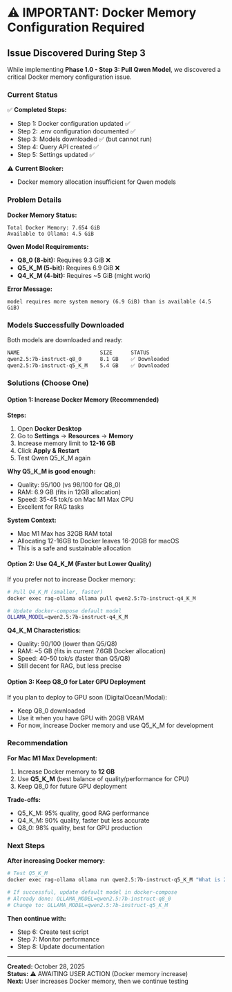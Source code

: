 # ⚠️ IMPORTANT: Docker Memory Configuration Required

## Issue Discovered During Step 3

While implementing **Phase 1.0 - Step 3: Pull Qwen Model**, we discovered a critical Docker memory configuration issue.

### Current Status

✅ **Completed Steps:**
- Step 1: Docker configuration updated ✅
- Step 2: .env configuration documented ✅
- Step 3: Models downloaded ✅ (but cannot run)
- Step 4: Query API created ✅
- Step 5: Settings updated ✅

⚠️ **Current Blocker:**
- Docker memory allocation insufficient for Qwen models

### Problem Details

**Docker Memory Status:**
```
Total Docker Memory: 7.654 GiB
Available to Ollama: 4.5 GiB
```

**Qwen Model Requirements:**
- **Q8_0 (8-bit):** Requires 9.3 GiB ❌
- **Q5_K_M (5-bit):** Requires 6.9 GiB ❌
- **Q4_K_M (4-bit):** Requires ~5 GiB (might work)

**Error Message:**
```
model requires more system memory (6.9 GiB) than is available (4.5 GiB)
```

### Models Successfully Downloaded

Both models are downloaded and ready:
```bash
NAME                          SIZE      STATUS
qwen2.5:7b-instruct-q8_0      8.1 GB    ✅ Downloaded
qwen2.5:7b-instruct-q5_K_M    5.4 GB    ✅ Downloaded
```

### Solutions (Choose One)

#### Option 1: Increase Docker Memory (Recommended)

**Steps:**
1. Open **Docker Desktop**
2. Go to **Settings** → **Resources** → **Memory**
3. Increase memory limit to **12-16 GB**
4. Click **Apply & Restart**
5. Test Qwen Q5_K_M again

**Why Q5_K_M is good enough:**
- Quality: 95/100 (vs 98/100 for Q8_0)
- RAM: 6.9 GB (fits in 12GB allocation)
- Speed: 35-45 tok/s on Mac M1 Max CPU
- Excellent for RAG tasks

**System Context:**
- Mac M1 Max has 32GB RAM total
- Allocating 12-16GB to Docker leaves 16-20GB for macOS
- This is a safe and sustainable allocation

#### Option 2: Use Q4_K_M (Faster but Lower Quality)

If you prefer not to increase Docker memory:

```bash
# Pull Q4_K_M (smaller, faster)
docker exec rag-ollama ollama pull qwen2.5:7b-instruct-q4_K_M

# Update docker-compose default model
OLLAMA_MODEL=qwen2.5:7b-instruct-q4_K_M
```

**Q4_K_M Characteristics:**
- Quality: 90/100 (lower than Q5/Q8)
- RAM: ~5 GB (fits in current 7.6GB Docker allocation)
- Speed: 40-50 tok/s (faster than Q5/Q8)
- Still decent for RAG, but less precise

#### Option 3: Keep Q8_0 for Later GPU Deployment

If you plan to deploy to GPU soon (DigitalOcean/Modal):
- Keep Q8_0 downloaded
- Use it when you have GPU with 20GB VRAM
- For now, increase Docker memory and use Q5_K_M for development

### Recommendation

**For Mac M1 Max Development:**
1. Increase Docker memory to **12 GB**
2. Use **Q5_K_M** (best balance of quality/performance for CPU)
3. Keep Q8_0 for future GPU deployment

**Trade-offs:**
- Q5_K_M: 95% quality, good RAG performance
- Q4_K_M: 90% quality, faster but less accurate
- Q8_0: 98% quality, best for GPU production

### Next Steps

**After increasing Docker memory:**

```bash
# Test Q5_K_M
docker exec rag-ollama ollama run qwen2.5:7b-instruct-q5_K_M "What is 2+2?"

# If successful, update default model in docker-compose
# Already done: OLLAMA_MODEL=qwen2.5:7b-instruct-q8_0
# Change to: OLLAMA_MODEL=qwen2.5:7b-instruct-q5_K_M
```

**Then continue with:**
- Step 6: Create test script
- Step 7: Monitor performance
- Step 8: Update documentation

---

**Created:** October 28, 2025  
**Status:** ⚠️ AWAITING USER ACTION (Docker memory increase)  
**Next:** User increases Docker memory, then we continue testing

